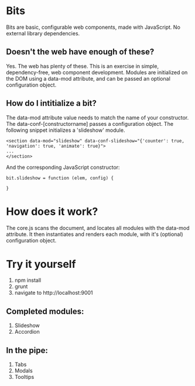 # Bits

Bits are basic, configurable web components, made with JavaScript. No external library dependencies.

## Doesn't the web have enough of these?

Yes. The web has plenty of these. This is an exercise in simple, dependency-free, web component development. Modules are initialized on the DOM using a data-mod attribute, and can be passed an optional configuration object.


## How do I intitialize a bit?
The data-mod attribute value needs to match the name of your constructor. The data-conf-[constructorname] passes a configuration object. The following snippet initializes a 'slideshow' module.

```
<section data-mod="slideshow" data-conf-slideshow="{'counter': true, 'navigation': true, 'animate': true}">
...
</section>

```

And the corresponding JavaScript constructor:

```
bit.slideshow = function (elem, config) {

}
```

# How does it work?
The core.js scans the document, and locates all modules with the data-mod attribute. It then instantiates and renders each module, with it's (optional) configuration object.

# Try it yourself
1. npm install
1. grunt
1. navigate to http://localhost:9001

## Completed modules:
1. Slideshow
1. Accordion

## In the pipe:
1. Tabs
1. Modals
1. Tooltips